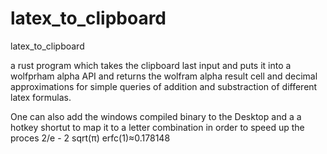 # latex_to_clipboard
latex_to_clipboard

a rust program which takes the clipboard last input and puts it into a wolfprham alpha API and returns the wolfram alpha result cell and decimal approximations for simple queries of addition and substraction of different latex formulas. 

One can also add the windows compiled binary to the Desktop and a a hotkey shortut to map it to a letter combination in order to speed up the proces
2/e - 2 sqrt(π) erfc(1)≈0.178148
